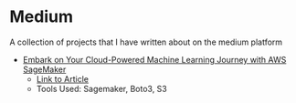# Medium
A collection of projects that I have written about on the medium platform

- [Embark on Your Cloud-Powered Machine Learning Journey with AWS SageMaker](https://github.com/jingle77/Medium/tree/main/Embark%20on%20Your%20Cloud-Powered%20Machine%20Learning%20Journey%20with%20AWS%20SageMaker)
   - [Link to Article](https://medium.com/towards-aws/embark-on-your-cloud-powered-machine-learning-journey-with-aws-sagemaker-b782cc3b64ad)
   - Tools Used: Sagemaker, Boto3, S3
